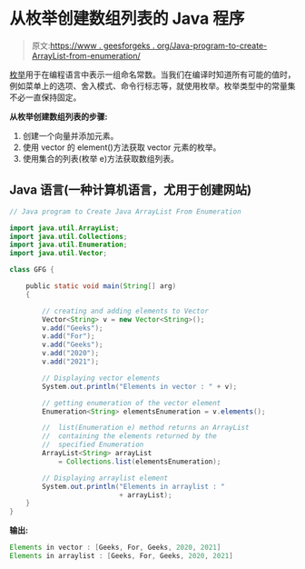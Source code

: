 # 从枚举创建数组列表的 Java 程序

> 原文:[https://www . geesforgeks . org/Java-program-to-create-ArrayList-from-enumeration/](https://www.geeksforgeeks.org/java-program-to-create-arraylist-from-enumeration/)

[枚举](https://www.geeksforgeeks.org/enum-in-java/)用于在编程语言中表示一组命名常数。当我们在编译时知道所有可能的值时，例如菜单上的选项、舍入模式、命令行标志等，就使用枚举。枚举类型中的常量集不必一直保持固定。

**从枚举创建数组列表的步骤:**

1.  创建一个向量并添加元素。
2.  使用 vector 的 element()方法获取 vector 元素的枚举。
3.  使用集合的列表(枚举 e)方法获取数组列表。

## Java 语言(一种计算机语言，尤用于创建网站)

```java
// Java program to Create Java ArrayList From Enumeration

import java.util.ArrayList;
import java.util.Collections;
import java.util.Enumeration;
import java.util.Vector;

class GFG {

    public static void main(String[] arg)
    {

        // creating and adding elements to Vector
        Vector<String> v = new Vector<String>();
        v.add("Geeks");
        v.add("For");
        v.add("Geeks");
        v.add("2020");
        v.add("2021");

        // Displaying vector elements
        System.out.println("Elements in vector : " + v);

        // getting enumeration of the vector element
        Enumeration<String> elementsEnumeration = v.elements();

        //  list(Enumeration e) method returns an ArrayList
        //  containing the elements returned by the
        //  specified Enumeration
        ArrayList<String> arrayList
            = Collections.list(elementsEnumeration);

        // Displaying arraylist element
        System.out.println("Elements in arraylist : "
                           + arrayList);
    }
}
```

**输出:**

```java
Elements in vector : [Geeks, For, Geeks, 2020, 2021]
Elements in arraylist : [Geeks, For, Geeks, 2020, 2021]
```